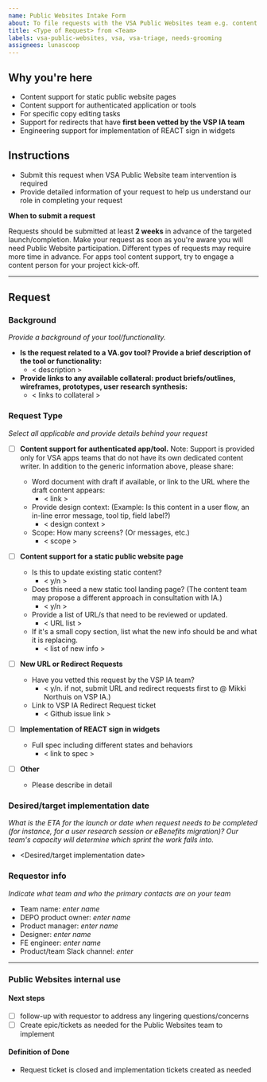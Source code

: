 ```yaml
---
name: Public Websites Intake Form
about: To file requests with the VSA Public Websites team e.g. content support or redirects.
title: <Type of Request> from <Team>
labels: vsa-public-websites, vsa, vsa-triage, needs-grooming
assignees: lunascoop
---
```


## Why you're here
- Content support for static public website pages
- Content support for authenticated application or tools
- For specific copy editing tasks
- Support for redirects that have **first been vetted by the VSP IA team**
- Engineering support for implementation of REACT sign in widgets

## Instructions
* Submit this request when VSA Public Website team intervention is required
* Provide detailed information of your request to help us understand our role in completing your request 

__When to submit a request__

Requests should be submitted at least **2 weeks** in advance of the targeted launch/completion.  Make your request as soon as you're aware you will need Public Website participation. Different types of requests may require more time in advance. For apps tool content support, try to engage a content person for your project kick-off.

---

## Request

### Background
*Provide a background of your tool/functionality.*

* **Is the request related to a VA.gov tool? Provide a brief description of the tool or functionality:**  
   * < description >
* **Provide links to any available collateral: product briefs/outlines, wireframes, prototypes, user research synthesis:** 
   * < links to collateral >


### Request Type
*Select all applicable and provide details behind your request* 

- [ ] **Content support for authenticated app/tool.** Note: Support is provided only for VSA apps teams that do not have its own dedicated content writer. In addition to the generic information above, please share:
   * Word document with draft if available, or link to the URL where the draft content appears:
      * < link > 
   * Provide design context: (Example: Is this content in a user flow, an in-line error message, tool tip, field label?)
      * < design context >
   * Scope: How many screens? (Or messages, etc.) 
      * < scope > 
      
      
- [ ] **Content support for a static public website page**
   * Is this to update existing static content? 
      * < y/n >
   * Does this need a new static tool landing page? (The content team may propose a different approach in consultation with IA.)
      * < y/n >
   * Provide a list of URL/s that need to be reviewed or updated. 
      * < URL list >
   * If it's a small copy section, list what the new info should be and what it is replacing.
      * < list of new info >


- [ ] **New URL or Redirect Requests**
   * Have you vetted this request by the VSP IA team?
      * < y/n. if not, submit URL and redirect requests first to @ Mikki Northuis on VSP IA.)
   * Link to VSP IA Redirect Request ticket
      * < Github issue link >
      

   
- [ ] **Implementation of REACT sign in widgets**
   * Full spec including different states and behaviors
      * < link to spec >
     
- [ ] **Other**
   * Please describe in detail
      

### Desired/target implementation date
*What is the ETA for the launch or date when request needs to be completed (for instance, for a user research session or eBenefits migration)? Our team's capacity will determine which sprint the work falls into.*

* <Desired/target implementation date>


### Requestor info
*Indicate what team and who the primary contacts are on your team* 

- Team name: *enter name*
- DEPO product owner: *enter name*
- Product manager: *enter name*
- Designer: *enter name*
- FE engineer: *enter name*
- Product/team Slack channel: *enter*


--- 
### Public Websites internal use

#### Next steps
- [ ] follow-up with requestor to address any lingering questions/concerns
- [ ] Create epic/tickets as needed for the Public Websites team to implement

#### Definition of Done
* Request ticket is closed and implementation tickets created as needed
